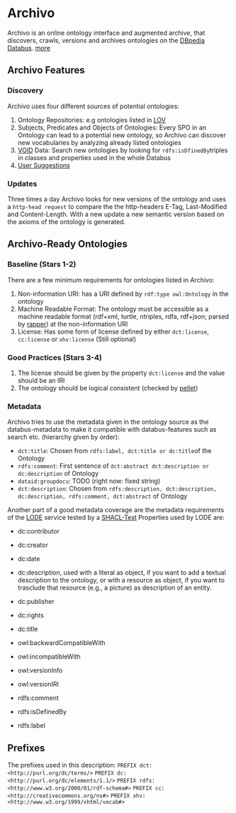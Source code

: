 # Archivo

Archivo is an online ontology interface and augmented archive, that discovers, crawls, versions and archives ontologies on the [DBpedia Databus](https://dataus.dbpedia.org/ontologies). [more](https://svn.aksw.org/papers/2020/semantics_archivo/public.pdf)

## Archivo Features

### Discovery

Archivo uses four different sources of potential ontologies:

1. Ontology Repositories: e.g ontologies listed in [LOV](https://lov.linkeddata.es/dataset/lov/)
2. Subjects, Predicates and Objects of Ontologies: Every SPO in an Ontology can lead to a potential new ontology, so Archivo can discover new vocabularies by analyzing already listed ontologies
3. [VOID](https://www.w3.org/TR/void/) Data: Search new ontologies by looking for `rdfs:isDfinedBy`triples in classes and properties used in the whole Databus    
4. [User Suggestions](http://archivo.dbpedia.org/)


### Updates
Three times a day Archivo looks for new versions of the ontology and uses a `http-head request` to compare the the http-headers E-Tag, Last-Modified and Content-Length. With a new update a new semantic version based on the axioms of the ontology is generated.

## Archivo-Ready Ontologies

### Baseline (Stars 1-2)

There are a few minimum requirements for ontologies listed in Archivo:

1. Non-information URI: has a URI defined by `rdf:type owl:Ontology` in the ontology
2. Machine Readable Format: The ontology must be accessible as a machine readable format (rdf+xml, turtle, ntriples, rdfa, rdf+json; parsed by [rapper](http://librdf.org/raptor/)) at the non-information URI 
3. License: Has some form of license defined by either `dct:license`, `cc:license` or `xhv:license` (Still optional)

### Good Practices (Stars 3-4)
1. The license should be given by the property `dct:license` and the value should be an IRI
2. The ontology should be logical consistent (checked by [pellet](https://github.com/stardog-union/pellet))

### Metadata
Archivo tries to use the metadata given in the ontology source as the databus-metadata to make it compatible with databus-features such as search etc. (hierarchy given by order):

+ `dct:title`: Chosen from `rdfs:label, dct:title or dc:title`of the Ontology
+ `rdfs:comment`: First sentence of `dct:abstract dct:description or dc:description` of Ontology
+ `dataid:groupdocu`: TODO (right now: fixed string)
+ `dct:description`: Chosen from `rdfs:description, dct:description, dc:description, rdfs:comment, dct:abstract` of Ontology

Another part of a good metadata coverage are the metadata requirements of the [LODE](https://essepuntato.it/lode) service tested by a [SHACL-Test](https://github.com/dbpedia/Archivo/blob/master/shacl-library/LODE.ttl)
Properties used by LODE are:
-   dc:contributor
    
-   dc:creator
    
-   dc:date
    
-   dc:description, used with a literal as object, if you want to add a textual description to the ontology, or with a resource as object, if you want to trasclude that resource (e.g., a picture) as description of an entity.
    
-   dc:publisher
    
-   dc:rights
    
-   dc:title
    
-   owl:backwardCompatibleWith
    
-   owl:incompatibleWith
    
-   owl:versionInfo
    
-   owl:versionIRI
    
-   rdfs:comment
    
-   rdfs:isDefinedBy
    
-   rdfs:label


## Prefixes
The prefixes used in this description:
`PREFIX dct: <http://purl.org/dc/terms/>`
`PREFIX dc: <http://purl.org/dc/elements/1.1/>`
`PREFIX rdfs: <http://www.w3.org/2000/01/rdf-schema#>`
`PREFIX cc: <http://creativecommons.org/ns#>`
`PREFIX xhv: <http://www.w3.org/1999/xhtml/vocab#>`
